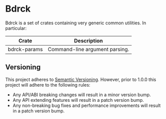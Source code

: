 # Bdrck

Bdrck is a set of crates containing very generic common utilities. In particular:

| Crate        | Description                    |
| ------------ | ------------------------------ |
| bdrck-params | Command-line argument parsing. |

## Versioning

This project adheres to [Semantic Versioning](http://semver.org/). However, prior to 1.0.0 this project will adhere to the following rules:

- Any API/ABI breaking changes will result in a minor version bump.
- Any API extending features will result in a patch version bump.
- Any non-breaking bug fixes and performance improvements will result in a patch version bump.
